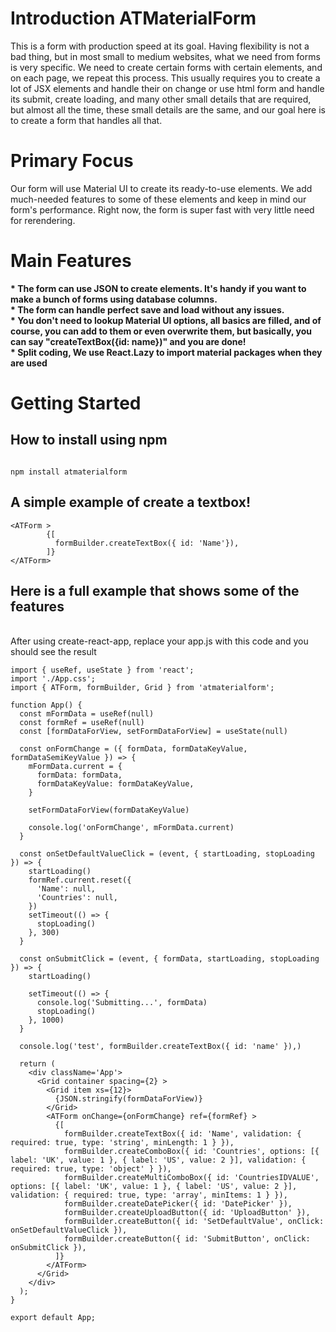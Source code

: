<h1>Introduction ATMaterialForm</h1>
This is a form with production speed at its goal. Having flexibility is not a bad thing, but in most small to medium websites, what we need from forms is very specific. We need to create certain forms with certain elements, and on each page, we repeat this process. This usually requires you to create a lot of JSX elements and handle their on change or use html form and handle its submit, create loading, and many other small details that are required, but almost all the time, these small details are the same, and our goal here is to create a form that handles all that.
<h1> Primary Focus</h1>
Our form will use Material UI to create its ready-to-use elements. We add much-needed features to some of these elements and keep in mind our form's performance. Right now, the form is super fast with very little need for rerendering.
<h1>Main Features</h1>
<b>* The form can use JSON to create elements. It's handy if you want to make a bunch of forms using database columns.
<br>
* The form can handle perfect save and load without any issues.
<br>
* You don't need to lookup Material UI options, all basics are filled, and of course, you can add to them or even overwrite them, but basically, you can say "createTextBox({id: name})" and you are done!
<br>
* Split coding, We use React.Lazy to import material packages when they are used
</b>
<h1>Getting Started</h1>
<h2>How to install using npm</h2>

```

npm install atmaterialform

```

<h2>A simple example of create a textbox!</h2>

```
<ATForm >
        {[
          formBuilder.createTextBox({ id: 'Name'}),            
        ]}
</ATForm>

```
<h2> Here is a full example that shows some of the features</h2>
<br>
After using create-react-app, replace your app.js with this  code and you should see the result
<br>

```
import { useRef, useState } from 'react';
import './App.css';
import { ATForm, formBuilder, Grid } from 'atmaterialform';

function App() {
  const mFormData = useRef(null)
  const formRef = useRef(null)
  const [formDataForView, setFormDataForView] = useState(null)

  const onFormChange = ({ formData, formDataKeyValue, formDataSemiKeyValue }) => {
    mFormData.current = {
      formData: formData,
      formDataKeyValue: formDataKeyValue,
    }

    setFormDataForView(formDataKeyValue)

    console.log('onFormChange', mFormData.current)
  }

  const onSetDefaultValueClick = (event, { startLoading, stopLoading }) => {
    startLoading()
    formRef.current.reset({
      'Name': null,
      'Countries': null,
    })
    setTimeout(() => {
      stopLoading()
    }, 300)
  }

  const onSubmitClick = (event, { formData, startLoading, stopLoading }) => {
    startLoading()

    setTimeout(() => {
      console.log('Submitting...', formData)
      stopLoading()
    }, 1000)
  }

  console.log('test', formBuilder.createTextBox({ id: 'name' }),)

  return (
    <div className='App'>
      <Grid container spacing={2} >
        <Grid item xs={12}>
          {JSON.stringify(formDataForView)}
        </Grid>
        <ATForm onChange={onFormChange} ref={formRef} >
          {[
            formBuilder.createTextBox({ id: 'Name', validation: { required: true, type: 'string', minLength: 1 } }),
            formBuilder.createComboBox({ id: 'Countries', options: [{ label: 'UK', value: 1 }, { label: 'US', value: 2 }], validation: { required: true, type: 'object' } }),
            formBuilder.createMultiComboBox({ id: 'CountriesIDVALUE', options: [{ label: 'UK', value: 1 }, { label: 'US', value: 2 }], validation: { required: true, type: 'array', minItems: 1 } }),
            formBuilder.createDatePicker({ id: 'DatePicker' }),
            formBuilder.createUploadButton({ id: 'UploadButton' }),
            formBuilder.createButton({ id: 'SetDefaultValue', onClick: onSetDefaultValueClick }),
            formBuilder.createButton({ id: 'SubmitButton', onClick: onSubmitClick }),
          ]}
        </ATForm>
      </Grid>
    </div>
  );
}

export default App;

```
